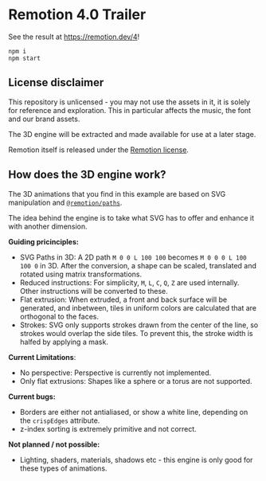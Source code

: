 # Remotion 4.0 Trailer

See the result at https://remotion.dev/4!

```
npm i
npm start
```

## License disclaimer

This repository is unlicensed - you may not use the assets in it, it is solely for reference and exploration. This in particular affects the music, the font and our brand assets.

The 3D engine will be extracted and made available for use at a later stage.

Remotion itself is released under the [Remotion license](https://remotion.dev/license).

## How does the 3D engine work?

The 3D animations that you find in this example are based on SVG manipulation and [`@remotion/paths`](https://remotion.dev/paths).

The idea behind the engine is to take what SVG has to offer and enhance it with another dimension.

**Guiding pricinciples:**

- SVG Paths in 3D: A 2D path `M 0 0 L 100 100` becomes `M 0 0 0 L 100 100 0` in 3D. After the conversion, a shape can be scaled, translated and rotated using matrix transformations.
- Reduced instructions: For simplicity, `M`, `L`, `C`, `Q`, `Z` are used internally. Other instructions will be converted to these.
- Flat extrusion: When extruded, a front and back surface will be generated, and inbetween, tiles in uniform colors are calculated that are orthogonal to the faces.
- Strokes: SVG only supports strokes drawn from the center of the line, so strokes would overlap the side tiles. To prevent this, the stroke width is halfed by applying a mask.

**Current Limitations**:

- No perspective: Perspective is currently not implemented.
- Only flat extrusions: Shapes like a sphere or a torus are not supported.

**Current bugs:**

- Borders are either not antialiased, or show a white line, depending on the `crispEdges` attribute.
- z-index sorting is extremely primitive and not correct.

**Not planned / not possible:**

- Lighting, shaders, materials, shadows etc - this engine is only good for these types of animations.
